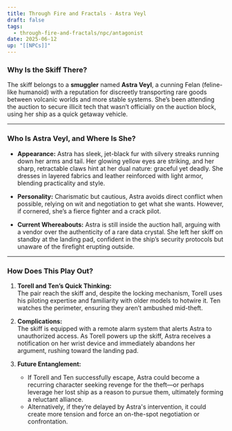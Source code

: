 ```yaml
---
title: Through Fire and Fractals - Astra Veyl
draft: false
tags:
  - through-fire-and-fractals/npc/antagonist
date: 2025-06-12
up: "[[NPCs]]"
---
```


### Why Is the Skiff There?

The skiff belongs to a **smuggler** named **Astra Veyl**, a cunning Felan (feline-like humanoid) with a reputation for discreetly transporting rare goods between volcanic worlds and more stable systems. She’s been attending the auction to secure illicit tech that wasn’t officially on the auction block, using her ship as a quick getaway vehicle.

---

### Who Is Astra Veyl, and Where Is She?

- **Appearance:** Astra has sleek, jet-black fur with silvery streaks running down her arms and tail. Her glowing yellow eyes are striking, and her sharp, retractable claws hint at her dual nature: graceful yet deadly. She dresses in layered fabrics and leather reinforced with light armor, blending practicality and style.
    
- **Personality:** Charismatic but cautious, Astra avoids direct conflict when possible, relying on wit and negotiation to get what she wants. However, if cornered, she’s a fierce fighter and a crack pilot.
    
- **Current Whereabouts:** Astra is still inside the auction hall, arguing with a vendor over the authenticity of a rare data crystal. She left her skiff on standby at the landing pad, confident in the ship’s security protocols but unaware of the firefight erupting outside.
    

---

### How Does This Play Out?

1. **Torell and Ten’s Quick Thinking:**  
    The pair reach the skiff and, despite the locking mechanism, Torell uses his piloting expertise and familiarity with older models to hotwire it. Ten watches the perimeter, ensuring they aren’t ambushed mid-theft.
    
2. **Complications:**  
    The skiff is equipped with a remote alarm system that alerts Astra to unauthorized access. As Torell powers up the skiff, Astra receives a notification on her wrist device and immediately abandons her argument, rushing toward the landing pad.
    
3. **Future Entanglement:**
    
    - If Torell and Ten successfully escape, Astra could become a recurring character seeking revenge for the theft—or perhaps leverage her lost ship as a reason to pursue them, ultimately forming a reluctant alliance.
    - Alternatively, if they’re delayed by Astra's intervention, it could create more tension and force an on-the-spot negotiation or confrontation.